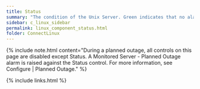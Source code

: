 ```yaml
---
title: Status
summary: "The condition of the Unix Server. Green indicates that no alarms have been raised. Yellow and red indicate that Oracle has raised an alarm."
sidebar: c_linux_sidebar
permalink: linux_component_status.html
folder: ConnectLinux
---
```



{% include note.html content="During a planned outage, all controls on this page are disabled except Status. A Monitored Server - Planned Outage alarm is raised against the Status control. For more information, see Configure \| Planned Outage." %}

{% include links.html %}
